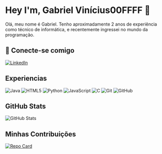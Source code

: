 # Hey I'm, Gabriel Vinícius00FFFF 👋
Olá, meu nome é Gabriel. Tenho aproximadamente 2 anos de experiência como técnico de informática, e recentemente ingressei no mundo da programação.


## 🔗 Conecte-se comigo
[![LinkedIn](https://img.shields.io/badge/LinkedIn-000?style=for-the-badge&logo=linkedin&logoColor=0E76A8)](https://www.linkedin.com/in/gabriel-vin%C3%ADcius-4a2439270?lipi=urn%3Ali%3Apage%3Ad_flagship3_profile_view_base_contact_details%3BL7nkg%2FDnR1aZiUYW2jjZcw%3D%3D)
## Experiencias
![Java](https://img.shields.io/badge/Java-000?style=for-the-badge&logo=java)
![HTML5](https://img.shields.io/badge/HTML5-000?style=for-the-badge&logo=html5)
![Python](https://img.shields.io/badge/Python-000?style=for-the-badge&logo=python)
![JavaScript](https://img.shields.io/badge/JavaScript-000?style=for-the-badge&logo=javascript)
![C](https://img.shields.io/badge/C-000?style=for-the-badge&logo=c)
![Git](https://img.shields.io/badge/git-000?style=for-the-badge&logo=git)
![GitHub](https://img.shields.io/badge/github-000?style=for-the-badge&logo=github)

## GitHub Stats
![GitHub Stats](https://github-readme-stats.vercel.app/api?username=gabrielnotty&theme=transparent&bg_color=000&border_color=4B0082&show_icons=true&icon_color=4B0082&title_color=4B0082&text_color=FFF&hide_title=true&hide=stars)

## Minhas Contribuições
[![Repo Card](https://github-readme-stats.vercel.app/api/pin/?username=gabrielnotty&repo=dio-lab-open-source&bg_color=000&border_color=4B0082&show_icons=true&icon_color=4B0082&title_color=&text_color=FFF)](https://github.com/gabrielnotty/dio-lab-open-source.git)
